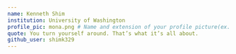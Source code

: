 ```yaml
---
name: Kenneth Shim
institution: University of Washington
profile_pic: mona.png # Name and extension of your profile picture(ex. mona.png)
quote: You turn yourself around. That’s what it’s all about.
github_user: shimk329
---
```

